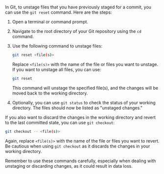 In Git, to unstage files that you have previously staged for a commit, you can use the `git reset` command. Here are the steps:

1. Open a terminal or command prompt.

2. Navigate to the root directory of your Git repository using the `cd` command.

3. Use the following command to unstage files:

   ```bash
   git reset <file(s)>
   ```

   Replace `<file(s)>` with the name of the file or files you want to unstage. If you want to unstage all files, you can use:

   ```bash
   git reset
   ```

   This command will unstage the specified file(s), and the changes will be moved back to the working directory.

4. Optionally, you can use `git status` to check the status of your working directory. The files should now be listed as "unstaged changes."

If you also want to discard the changes in the working directory and revert to the last committed state, you can use `git checkout`:

```bash
git checkout -- <file(s)>
```

Again, replace `<file(s)>` with the name of the file or files you want to revert. Be cautious when using `git checkout` as it discards the changes in your working directory.

Remember to use these commands carefully, especially when dealing with unstaging or discarding changes, as it could result in data loss.

